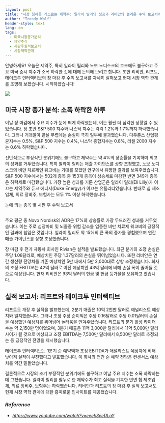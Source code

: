 ```yaml
---
layout: post
title: "시장 침체를 거스르는 제약주: 일라이 릴리의 성공과 리비안의 놀라운 수익 보고서에 대해 자세히 알아보기 "
author: "Trendy Wolf"
header-style: text
lang: en
tags:
  - 미국시장종가분석
  - 제약주식
  - 시판후실적보고서
  - 시장역학관계
---
```


안녕하세요! 오늘은 제약주, 특히 일라이 릴리와 노보 노디스크의 호조에도 불구하고 주요 미국 증시 지수가 소폭 하락한 것에 대해 논의해 보려고 합니다. 또한 리비안, 리프트, 테이크투 인터랙티브의 장 마감 후 수익 보고서를 자세히 살펴보고 현재 시장 역학 관계를 조명해 보겠습니다. 시작하겠습니다! 

<img
    src="https://i.ytimg.com/vi/eeek3eeDLaY/hqdefault.jpg"
/>






## 미국 시장 종가 분석: 소폭 하락한 하루

이날 장 마감에서 주요 지수가 눈에 띄게 하락했는데, 이는 훨씬 더 심각한 상황일 수 있었습니다. 장 초반 S&P 500 지수와 나스닥 지수는 각각 1.2%와 1.7%까지 하락했습니다. 그러나 거래일이 끝날 무렵에는 손실이 극히 일부에 불과했습니다. 다우존스 산업평균지수는 0.5%, S&P 500 지수는 0.4%, 나스닥 종합지수는 0.8%, 러셀 2000 지수는 0.6% 하락했습니다.

전반적으로 부정적인 분위기에도 불구하고 제약주는 약 4%의 상승률을 기록하며 최고의 성과를 거두었습니다. 특히 일라이 릴리는 매출 가이던스를 상향 조정했고, 노보 노디스크의 비만 치료제인 웨고비는 기대를 모았던 연구에서 유망한 결과를 보여주었습니다. S&P 500 지수에서는 502개 종목 중 153개 종목이 상승세로 마감한 반면 349개 종목은 하락세로 마감했습니다. 가장 높은 성과를 거둔 산업군은 일라이 릴리(Eli Lilly)가 이끄는 제약주와 듀크 에너지(Duke Energy)가 이끄는 유틸리티였습니다. 반대로 칩 제조업체, 의료 장비주, 보험사는 모두 1% 이상 하락했습니다. 

눈에 띄는 종목 및 시판 후 수익 보고서 

##

주요 평균 중 Novo Nordisk의 ADR은 17%의 상승률로 가장 두드러진 성과를 거두었습니다. 이는 주로 심장마비 및 뇌졸중 위험 감소를 입증한 비만 치료제 웨고비의 긍정적인 결과에 힘입은 것입니다. 일라이 릴리도 약 15%의 큰 폭의 증가를 경험했으며 연간 매출 가이던스를 상향 조정했습니다. 

장 마감 후 전기 자동차 회사인 Rivian은 실적을 발표했습니다. 최근 분기의 조정 손실은 주당 1.08달러로, 예상치인 주당 1.37달러의 손실을 뛰어넘었습니다. 또한 리비안은 연간 생산량 전망치를 기존 예상치인 5만 대에서 5만 2,000대로 상향 조정했습니다. 회사의 조정 EBITDA는 42억 달러로 이전 예상치인 43억 달러에 비해 손실 폭이 줄어들 것으로 예상됩니다. 현재 리비안은 93억 달러의 현금 및 현금 등가물을 보유하고 있습니다. 



## 실적 보고서: 리프트와 테이크투 인터랙티브

리프트도 개장 후 실적을 발표했는데, 2분기 매출은 10억 2천만 달러로 애널리스트 예상치와 일치했습니다. 그러나 조정 주당 순이익은 주당 0.16달러로 주당 0.01달러의 손실을 예상했던 예상치를 뛰어넘어 놀라움을 안겨주었습니다. 리프트의 분기 활성 라이더 수는 약 2,150만 명이었으며, 3분기 매출은 11억 3,000만 달러에서 11억 5,000만 달러 사이가 될 것으로 예상되고 조정 EBITDA는 7,500만 달러에서 8,500만 달러로 추정되는 등 긍정적인 전망을 제시했습니다.

테이크투 인터랙티브는 1분기 순 예약액과 조정 EBITDA가 애널리스트 예상치에 비해 낮아져 실적이 부진했다고 발표했습니다. 이 회사의 연간 순 예약 전망은 컨센서스 예상치를 약간 밑돌았습니다.

결론적으로 시장의 초기 부정적인 분위기에도 불구하고 이날 주요 지수는 소폭 하락하는 데 그쳤습니다. 일라이 릴리를 필두로 한 제약주가 최고 실적을 기록한 반면 칩 제조업체, 의료 장비주, 보험주는 하락했습니다. 리비안과 리프트의 장 마감 후 실적 보고서도 현재 시장 역학 관계에 대한 흥미로운 인사이트를 제공했습니다. 


### _Reference_
- _https://www.youtube.com/watch?v=eeek3eeDLaY_

